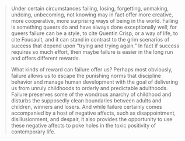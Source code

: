 > Under certain circumstances failing, losing, forgetting, unmaking, undoing, unbecoming, not knowing may in fact offer more creative, more cooperative, more surprising ways of being in the world. Failing is something queers do and have always done exceptionally well; for queers failure can be a style, to cite Quentin Crisp, or a way of life, to cite Foucault, and it can stand in contrast to the grim scenarios of success that depend upon “trying and trying again.” In fact if success requires so much effort, then maybe failure is easier in the long run and offers different rewards.
>
> What kinds of reward can failure offer us? Perhaps most obviously, failure allows us to escape the punishing norms that discipline behavior and manage human development with the goal of delivering us from unruly childhoods to orderly and predictable adulthoods. Failure preserves some of the wondrous anarchy of childhood and disturbs the supposedly clean boundaries between adults and children, winners and losers. And while failure certainly comes accompanied by a host of negative affects, such as disappointment, disillusionment, and despair, it also provides the opportunity to use these negative affects to poke holes in the toxic positivity of contemporary life.
